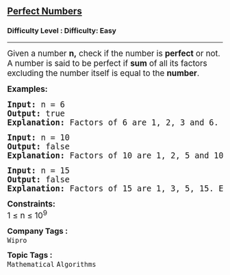 <h2><a href="https://www.geeksforgeeks.org/problems/perfect-numbers3207/1?page=5&status=unsolved&sortBy=submissions">Perfect Numbers</a></h2><h3>Difficulty Level : Difficulty: Easy</h3><hr><div class="problems_problem_content__Xm_eO"><p><span style="font-size: 14pt;">Given a number <strong>n,</strong> check if the number is <strong>perfect</strong> or not. A number is said to be perfect if <strong>sum</strong> of all its factors excluding the number itself is equal to the <strong>number</strong>.</span></p>
<p><span style="font-size: 14pt;"><strong>Examples:</strong></span></p>
<pre><span style="font-size: 14pt;"><strong>Input: </strong>n<strong> </strong>=<strong> </strong>6
<strong>Output: </strong>true 
<strong>Explanation: </strong>Factors of 6 are 1, 2, 3 and 6. Excluding 6 their sum is 6 which is equal to n itself. So, it's a Perfect Number.</span></pre>
<pre><span style="font-size: 14pt;"><strong>Input:</strong> n<strong> </strong>=<strong> </strong>10
<strong>Output: </strong>false<br><strong>Explanation: </strong>Factors of 10 are 1, 2, 5 and 10. Excluding 10 their sum is 8 which is not equal to n itself. So, it's not a Perfect Number.<br></span></pre>
<pre><span style="font-size: 14pt;"><strong>Input:</strong> n<strong> </strong>=<strong> </strong>15
<strong>Output: </strong>false<br><strong>Explanation: </strong>Factors of 15 are 1, 3, 5, 15. Excluding 15 their sum is 9 which is not equal to n itself. So, it's not a Perfect Number.</span></pre>
<p><span style="font-size: 14pt;"><strong>Constraints:</strong></span><br><span style="font-size: 14pt;">1 ≤ n ≤ 10<sup>9</sup></span></p></div><p><span style=font-size:18px><strong>Company Tags : </strong><br><code>Wipro</code>&nbsp;<br><p><span style=font-size:18px><strong>Topic Tags : </strong><br><code>Mathematical</code>&nbsp;<code>Algorithms</code>&nbsp;